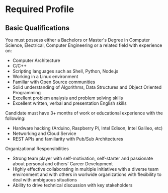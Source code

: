 Required Profile
==

## Basic Qualifications

You must possess either a Bachelors or Master's Degree in Computer Science, Electrical, Computer Engineering or a related field with experience on:

- Computer Architecture
- C/C++
- Scripting languages such as Shell, Python, Node.js
- Working in a Linux environment
- Familiar with Open Source communities
- Solid understanding of Algorithms, Data Structures and Object Oriented Programming
- Excellent problem analysis and problem solving skills
- Excellent written, verbal and presentation English skills

Candidate must have 3+ months of work or educational experience with the following:

- Hardware hacking (Arduino, Raspberry Pi, Intel Edison, Intel Galileo, etc)
- Networking and Cloud Service
- REST APIs and familiarity with Pub/Sub Architectures

Organizational Responsibilities

- Strong team player with self-motivation, self-starter and passionate about personal and others' Career Development
- Highly effective collaborating in multiple initiatives with a diverse team environment and with others in worlwide organizations with flexibility to deal with ambiguous situations
- Ability to drive technical discussion with key stakeholders
